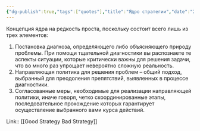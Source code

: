 ```yaml
---
{"dg-publish":true,"tags":["quotes"],"title":"Ядро стратегии","date":"2022-06-22T13:28:00+03:00","modified_at":"2022-07-24T18:47:40+03:00","permalink":"/quotes/202206221328/","dgHomeLink":false,"dgPassFrontmatter":true}
---
```



Концепция ядра на редкость проста, поскольку состоит всего лишь из трех элементов:
1. Постановка диагноза, определяющего либо объясняющего природу проблемы. При помощи тщательной диагностики вы распознаете те аспекты ситуации, которые критически важны для решения задачи, что во много раз упрощает невероятно сложную реальность. 
2. Направляющая политика для решения проблем – общий подход, выбранный для преодоления препятствий, выявленных в процессе диагностики. 
3. Согласованные меры, необходимые для реализации направляющей политики, иначе говоря, четко скоординированные этапы, последовательное прохождение которых гарантирует осуществление выбранного вами курса действий. 

Link:: [[Good Strategy Bad Strategy]]
